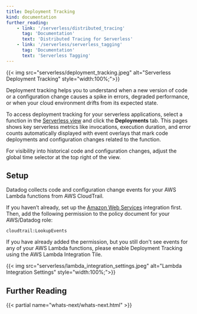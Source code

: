 ```yaml
---
title: Deployment Tracking
kind: documentation
further_reading:
    - link: '/serverless/distributed_tracing'
      tag: 'Documentation'
      text: 'Distributed Tracing for Serverless'
    - link: '/serverless/serverless_tagging'
      tag: 'Documentation'
      text: 'Serverless Tagging'
---
```


{{< img src="serverless/deployment_tracking.jpeg" alt="Serverless Deployment Tracking"  style="width:100%;">}}

Deployment tracking helps you to understand when a new version of code or a configuration change causes a spike in errors, degraded performance, or when your cloud environment drifts from its expected state.

To access deployment tracking for your serverless applications, select a function in the [Serverless view][1] and click the **Deployments** tab. This pages shows key serverless metrics like invocations, execution duration, and error counts automatically displayed with event overlays that mark code deployments and configuration changes related to the function.

For visibility into historical code and configuration changes, adjust the global time selector at the top right of the view.

## Setup

Datadog collects code and configuration change events for your AWS Lambda functions from AWS CloudTrail.

If you haven’t already, set up the [Amazon Web Services][2] integration first. Then, add the following permission to the policy document for your AWS/Datadog role:

```text
cloudtrail:LookupEvents
```

If you have already added the permission, but you still don't see events for any of your AWS Lambda functions, please enable Deployment Tracking using the AWS Lambda Integration Tile.

{{< img src="serverless/lambda_integration_settings.jpeg" alt="Lambda Integration Settings"  style="width:100%;">}}

## Further Reading

{{< partial name="whats-next/whats-next.html" >}}

[1]: https://app.datadoghq.com/functions
[2]: /integrations/amazon_web_services/#setup
[3]: /help/
